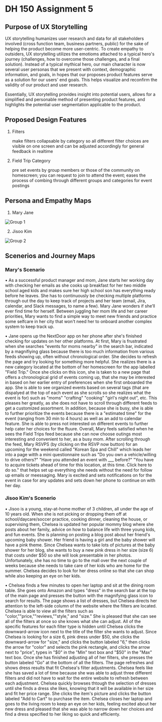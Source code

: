 # DH 150 Assignment 5

## Purpose of UX Storytelling
UX storytelling humanizes user research and data for all stakeholders involved (cross function team, business partners, public) for the sake of helping the product become more user-centric. To create empathy to outsiders, UX storytelling utilizes the emotioms attached to a typical hero's journey (challenges, how to overcome those challenges, and a final solution). Instead of a typical mythical hero, our main character is now several user personas that we present with context, demographic information, and goals, in hopes that our proposes product features serve as a solution for our users' end goals. This helps visualize and reconfirm the validity of our product and user research.

Essentially, UX storytelling provides insight into potential users, allows for a simplified and personable method of presenting product features, and highlights the potential user segmentation applicable to the product.

## Proposed Design Features

1. Filters 
      <p> make filters collapsable by category so all different filter choices are visible on one screen and can be adjusted accordingly for general feedback in realtime </p>

2. Field Trip Category 
      <p> pre set events by group members or those of the community on homescreen; you can request to join to attend the event; eases the process of combing through different groups and categories for event postings </p>


## Persona and Empathy Maps

1. Mary Jane

![Group 1](https://user-images.githubusercontent.com/49845457/98616376-89b79e00-22b1-11eb-87a8-b4b3911fc36b.png)

2. Jisoo Kim 

![Group 2](https://user-images.githubusercontent.com/49845457/98616392-93d99c80-22b1-11eb-90a1-57a37f2a1092.png)

## Scenerios and Journey Maps

### Mary's Scenario
• As a successful product manager and mom, Jane starts her working day with checking her emails as she cooks up breakfast for her two middle school aged kids and makes sure her high school son has everything ready before he leaves. She has to continuously be checking multiple platforms through out the day to keep track of projects and her team (email, Jira, calendar, and Slack messages, to name a few). Mary Jane wonders if she’ll ever find time for herself. Between juggling her mom life and her career priorities, Mary wants to find a simple way to meet new friends and practice some selfcare in her city that won't need her to onboard another complex system to keep track up.

• Jane opens up the NextDoor app on her phone after she's finished checking for updates on her other platforms. At first, Mary is frustrated when she searches "events for moms nearby" in the search bar, indicated by a magnifiying glass because there is too much information from various feeds showing up, often without chronological order. She decides to refresh the page and try looking for something more helpful. She realizes there is a new category located at the bottom of her homescreen for the app labelled "Field Trip." Once she clicks on this icon, she is taken to a new page that offers a chronological grid of events coming up, that she may be interested in based on her earlier entry of preferences when she first onboarded the app. She is able to see organized events based on several tags (that are dispalyed at the top of each event as she scrolls so she realizes what the event is for) such as "moms" "crafting" "cooking" "girl's night out", etc. This pleases her greatly, as she does not have to scroll through different feeds to get a customized assortment. In addition, because she is busy, she is able to further prioritize the events because there is a "estimated time" for the event (ranging from 30 min to 4 hours) as well as an add to calendar feature. She is able to press not interested on different events to further help cater her choices for the ftuure. Overall, Mary feels satisfied when he sees the Field Trips feed because she can now choose outings most interesting and convenient to her, as a busy mom. After scrolling through the feed, Mary RSVPS (by clicking on the RSVP now button) for an upcoming for the weekend called "Korean Spa and Chill" which leads her into a page witth a mini questionnaire such as "Do you own a vehicle/willing to drive others?" "Have you attended an event with ___ before?" "You have to acquire tickets ahead of time for this location, at this time. Click here to do so." that helps set up everything she needs without the need for follow up emails or meessaging. Mary is excited and sets notifications on for the event in case for any updates and sets down her phone to continue on with her day. 

### Jisoo Kim's Scenerio
• Jisoo is a young, stay-at-home mother of 3 children, all under the age of 10 years old. When she is not picking or dropping them off at school/daycare/soccer practice, cooking dinner, cleaning the house, or supervising them, Chelsea is updated her popular mommy blog where she posts about her family, advice on how to balance life with three young kids, and fun events. She is planning on posting a blog post about her friend's upcoming baby shower. Her friend is having a girl and the baby shower will have a pink theme. Since Chelsea wants to take lots of pictures at the baby shower for her blog, she wants to buy a new pink dress in her size (size 6) that costs under $50 so she will look presentable in her photos. Unfortunately, she has no time to go to the mall over the next couple of weeks because she needs to take care of her kids who are home for the summer. Chelsea decides to look for her dress online so that she can shop while also keeping an eye on her kids.

• Chelsea finds a few minutes to open her laptop and sit at the dining room table. She goes onto Amazon and types "dress" in the search bar at the top of the main page and presses the button with the magnifying glass icon to search for results. The page shows a list of dresses, but Chelsea directs her attention to the left-side column of the website where the filters are located. Chelsea is able to view all the filters such as "color,""price,""reviews,""style," and "size." She is pleased that she can see all of the filters at once so she knows what she can adjust. All of the specific features for each filter type is hidden until Chelsea clicks the downward-arrow icon next to the title of the filter she wants to adjust. Since Chelsea is looking for a size 6, pink dress under $50, she clicks the downward-arrow for "size," and clicks the button labeled "6," then clicks the arrow for "color" and selects the pink rectangle, and clicks the arrow next to "price", types in "$0" in the "Min" text box and "$50" in the "Max" text box. Once she has finished adjusting all of her filters, she presses the button labeled "Go" at the bottom of all the filters. The page refreshes and shows dress results that fit Chelsea's filter adjustments. Chelsea feels like she has saved a lot of time because she was able to adjust three different filters and did not have to wait for the entire website to refresh between each adjustment. Chelsea quickly browses thtough the selection of dresses until she finds a dress she likes, knowing that it will be available in her size and fit her price range. She clicks the item's picture and clicks the button labeled "Add to Cart" to purchase the item. Chelsea closes her laptop and goes to the living room to keep an eye on her kids, feeling excited about her new dress and pleased that she was able to narrow down her choices and find a dress specified to her liking so quick and efficienty.

